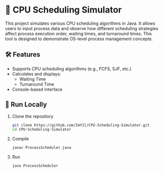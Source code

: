# 💾 CPU Scheduling Simulator
This project simulates various CPU scheduling algorithms in Java. It allows users to input process data and observe how different scheduling strategies affect process execution order, waiting times, and turnaround times. This tool is designed to demonstrate OS-level process management concepts.

## 🛠️ Features
- Supports CPU scheduling algorithms (e.g., FCFS, SJF, etc.)
- Calculates and displays:
  - Waiting Time
  - Turnaround Time
- Console-based interface

## 🚀 Run Locally
1. Clone the repository
   ```bash
   git clone https://github.com/ImY1l/CPU-Scheduling-Simulator.git
   cd CPU-Scheduling-Simulator
   ```
2. Compile
   ```bash
   javac ProcessScheduler.java
   ```
4. Run
   ```bash
   java ProcessScheduler
   ```
